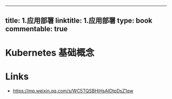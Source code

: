 
---
title: 1.应用部署
linktitle: 1.应用部署
type: book
commentable: true
---

# Kubernetes 基础概念

# Links

- https://mp.weixin.qq.com/s/WC5TQSBHiHsAIDtpDsZ1qw

    